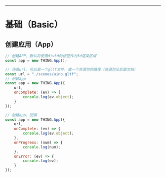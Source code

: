----
# 基础（Basic）

## 创建应用（App）
```javascript
// 创建APP，默认将使用div3d的标签作为3d渲染区域
const app = new THING.App();
```

```javascript
// 场景url，可以是一个gltf文件、或一个资源包的路径（资源包见后面文档）
const url = "./scenes/uino.gltf";
// 创建app
const app = new THING.App({
	url,
	onComplete: (ev) => {
		console.log(ev.object);
	}
});
```

```javascript
// 创建app，回调
const app = new THING.App({
	url,
	onComplete: (ev) => {
		console.log(ev.object);
	},
	onProgress: (num) => {
		console.log(num);
	},
	onError: (ev) => {
		console.log(ev);
	}
});
```

